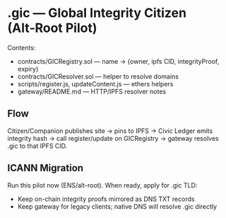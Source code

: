 # .gic — Global Integrity Citizen (Alt‑Root Pilot)

Contents:
- contracts/GICRegistry.sol — name → {owner, ipfs CID, integrityProof, expiry}
- contracts/GICResolver.sol — helper to resolve domains
- scripts/register.js, updateContent.js — ethers helpers
- gateway/README.md — HTTP/IPFS resolver notes

## Flow
Citizen/Companion publishes site → pins to IPFS → Civic Ledger emits integrity hash →
call register/update on GICRegistry → gateway resolves <name>.gic to that IPFS CID.

## ICANN Migration
Run this pilot now (ENS/alt-root). When ready, apply for .gic TLD:
- Keep on-chain integrity proofs mirrored as DNS TXT records
- Keep gateway for legacy clients; native DNS will resolve .gic directly


